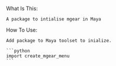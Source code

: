 What Is This:

    A package to intialise mgear in Maya

How To Use:

    Add package to Maya toolset to inialize.
    
    ```python
    import create_mgear_menu
    ``` 